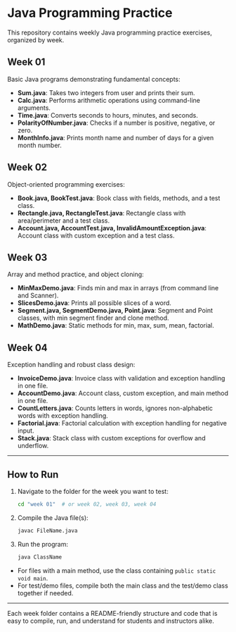 # Java Programming Practice

This repository contains weekly Java programming practice exercises, organized by week.

## Week 01
Basic Java programs demonstrating fundamental concepts:
- **Sum.java**: Takes two integers from user and prints their sum.
- **Calc.java**: Performs arithmetic operations using command-line arguments.
- **Time.java**: Converts seconds to hours, minutes, and seconds.
- **PolarityOfNumber.java**: Checks if a number is positive, negative, or zero.
- **MonthInfo.java**: Prints month name and number of days for a given month number.

## Week 02
Object-oriented programming exercises:
- **Book.java, BookTest.java**: Book class with fields, methods, and a test class.
- **Rectangle.java, RectangleTest.java**: Rectangle class with area/perimeter and a test class.
- **Account.java, AccountTest.java, InvalidAmountException.java**: Account class with custom exception and a test class.

## Week 03
Array and method practice, and object cloning:
- **MinMaxDemo.java**: Finds min and max in arrays (from command line and Scanner).
- **SlicesDemo.java**: Prints all possible slices of a word.
- **Segment.java, SegmentDemo.java, Point.java**: Segment and Point classes, with min segment finder and clone method.
- **MathDemo.java**: Static methods for min, max, sum, mean, factorial.

## Week 04
Exception handling and robust class design:
- **InvoiceDemo.java**: Invoice class with validation and exception handling in one file.
- **AccountDemo.java**: Account class, custom exception, and main method in one file.
- **CountLetters.java**: Counts letters in words, ignores non-alphabetic words with exception handling.
- **Factorial.java**: Factorial calculation with exception handling for negative input.
- **Stack.java**: Stack class with custom exceptions for overflow and underflow.

---

## How to Run
1. Navigate to the folder for the week you want to test:
   ```sh
   cd "week 01"  # or week 02, week 03, week 04
   ```
2. Compile the Java file(s):
   ```sh
   javac FileName.java
   ```
3. Run the program:
   ```sh
   java ClassName
   ```
- For files with a main method, use the class containing `public static void main`.
- For test/demo files, compile both the main class and the test/demo class together if needed.

---

Each week folder contains a README-friendly structure and code that is easy to compile, run, and understand for students and instructors alike. 